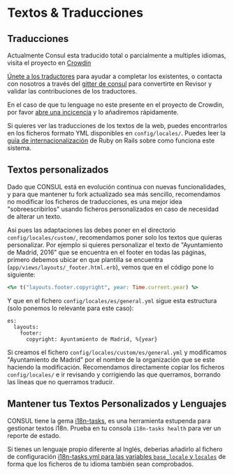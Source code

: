 # Textos & Traducciones

## Traducciones

Actualmente Consul esta traducido total o parcialmente a multiples idiomas, visita el proyecto en [Crowdin](https://crowdin.com/project/consul)

[Únete a los traductores](https://crwd.in/consul) para ayudar a completar los existentes, o contacta con nosotros a través del [gitter de consul](https://gitter.im/consul/consul) para convertirte en Revisor y validar las contribuciones de los traductores.

En el caso de que tu lenguage no este presente en el proyecto de Crowdin, por favor [abre una incicencia](https://github.com/consul/consul/issues/new?title=New%20language&body=Hello%20I%20would%20like%20to%20have%20my%20language%20INSERT%20YOUR%20LANGUAGE%20NAME%20added%20to%20consul) y lo añadiremos rápidamente.

Si quieres ver las traducciones de los textos de la web, puedes encontrarlos en los ficheros formato YML disponibles en `config/locales/`. Puedes leer la [guía de internacionalización](http://guides.rubyonrails.org/i18n.html) de Ruby on Rails sobre como funciona este sistema.

## Textos personalizados

Dado que CONSUL está en evolución continua con nuevas funcionalidades, y para que mantener tu fork actualizado sea más sencillo, recomendamos no modificar los ficheros de traducciones, es una mejor idea "sobreescribirlos" usando ficheros personalizados en caso de necesidad de alterar un texto.

Así pues las adaptaciones las debes poner en el directorio `config/locales/custom/`, recomendamos poner solo los textos que quieras personalizar. Por ejemplo si quieres personalizar el texto de "Ayuntamiento de Madrid, 2016" que se encuentra en el footer en todas las páginas, primero debemos ubicar en que plantilla se encuentra \(`app/views/layouts/_footer.html.erb`\), vemos que en el código pone lo siguiente:

```ruby
<%= t("layouts.footer.copyright", year: Time.current.year) %>
```

Y que en el fichero `config/locales/es/general.yml` sigue esta estructura \(solo ponemos lo relevante para este caso\):

```text
es:
  layouts:
    footer:
      copyright: Ayuntamiento de Madrid, %{year}
```

Si creamos el fichero `config/locales/custom/es/general.yml` y modificamos "Ayuntamiento de Madrid" por el nombre de la organización que se este haciendo la modificación. Recomendamos directamente copiar los ficheros `config/locales/` e ir revisando y corrigiendo las que querramos, borrando las líneas que no querramos traducir.

## Mantener tus Textos Personalizados y Lenguajes

CONSUL tiene la gema [i18n-tasks](https://github.com/glebm/i18n-tasks), es una herramienta estupenda para gestionar textos i18n. Prueba en tu consola `i18n-tasks health` para ver un reporte de estado.

Si tienes un lenguaje propio diferente al Inglés, deberias añadirlo al fichero de configuración [i18n-tasks.yml para las variables `base_locale` y `locales`](https://github.com/consul/consul/blob/master/config/i18n-tasks.yml#L4-L7) de forma que los ficheros de tu idioma también sean comprobados.

